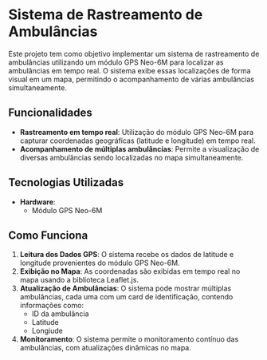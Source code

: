 # Sistema de Rastreamento de Ambulâncias

Este projeto tem como objetivo implementar um sistema de rastreamento de ambulâncias utilizando um módulo GPS Neo-6M para localizar as ambulâncias em tempo real. O sistema exibe essas localizações de forma visual em um mapa, permitindo o acompanhamento de várias ambulâncias simultaneamente.

## Funcionalidades

- **Rastreamento em tempo real**: Utilização do módulo GPS Neo-6M para capturar coordenadas geográficas (latitude e longitude) em tempo real.
- **Acompanhamento de múltiplas ambulâncias**: Permite a visualização de diversas ambulâncias sendo localizadas no mapa simultaneamente.

## Tecnologias Utilizadas

- **Hardware**:
  - Módulo GPS Neo-6M

## Como Funciona

1. **Leitura dos Dados GPS**: O sistema recebe os dados de latitude e longitude provenientes do módulo GPS Neo-6M.
2. **Exibição no Mapa**: As coordenadas são exibidas em tempo real no mapa usando a biblioteca Leaflet.js.
3. **Atualização de Ambulâncias**: O sistema pode mostrar múltiplas ambulâncias, cada uma com um card de identificação, contendo informações como:
   - ID da ambulância
   - Latitude
   - Longiude
4. **Monitoramento**: O sistema permite o monitoramento contínuo das ambulâncias, com atualizações dinâmicas no mapa.
